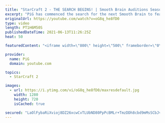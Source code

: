 ```yaml
---
title: "StarCraft 2 - THE SEARCH BEGINS! | Smooth Brain Auditions Season 1"
excerpt: "PiG has commenced the search for the next Smooth Brain to feature on youtube. Will we unearth the next Florencio, Boom, PrintF etc? Or are these brains wrinkly AF?  🔥 Are you the next SMOOTH BRAIN? Send your replay to RateMyStarcraft@gmail.com to audition. Add title (\"Smooth Brain Audition\") and to"
originalUrl: https://youtube.com/watch?v=oG8q_he8fD0
type: video
length: PT1H6M50S
publishedDateTime: 2021-06-13T11:26:25Z
heat: 50

featuredContent: "<iframe width=\"800\" height=\"500\" frameborder=\"0\" src=\"https://www.youtube.com/embed/oG8q_he8fD0\" allow=\"accelerometer; autoplay; encrypted-media; gyroscope; picture-in-picture\" allowfullscreen></iframe>"

provider:
  name: PiG
  domain: youtube.com

topics:
  - StarCraft 2

images:
  - url: https://i.ytimg.com/vi/oG8q_he8fD0/maxresdefault.jpg
    width: 1280
    height: 720
    isCached: true

secured: "LaOlFybaRiXvioj8DZ26xcwCvTLUbND80PpPcBMLr+TmzDDh8cbd9mMsSCbJvnM25tY9bj/Ko/hrF18COsDnx8XnZzSsZg+2nTnniPbcME0QIG2VUZebvZo67ykpdz16YHi1lc1/u3L7wkoa87QdepDvTaTdrp5VaxdIfw/JKCIJlO+5JcEOCRZuCsrXT92rXoTnaQnFTZuosLjOWlBOf8ocJ27y4D/pQX0GRPo1OtyvisqbDSJn4rPseO4/bfB5Qm7PMpT+rYD+gHnyptyFU3X8CKZO56n5OYuwwTpKbIbmRyrY+onLrt6jCdye2/emG+UA6d+u/tPBSSpjL0qWqGQ7NyOJWA7/zohXmzZ+OTbYrOibuxRxxpbg2cUrGOm8ZzrBEM+7yJOR2wUAqHu+n308WqfhDVFhmo6J33lwznQ=;Jj8q2KdtC9n3v6zNu79/OA=="
---
```


